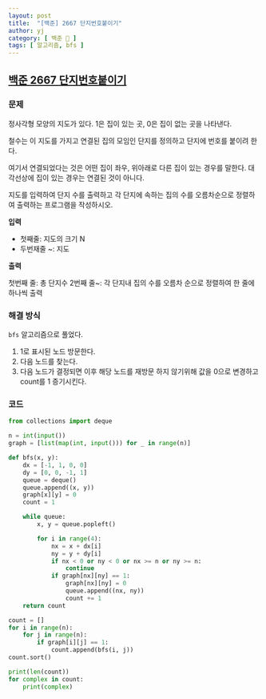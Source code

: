 ```yaml
---
layout: post
title:  "[백준] 2667 단지번호붙이기"
author: yj
category: [ 백준 📝 ]
tags: [ 알고리즘, bfs ]
---
```


## [백준 2667 단지번호붙이기](https://www.acmicpc.net/problem/2667)

### 문제

정사각형 모양의 지도가 있다.
1은 집이 있는 곳, 0은 집이 없는 곳을 나타낸다.

철수는 이 지도를 가지고 연결된 집의 모임인 단지를 정의하고 단지에 번호를 붙이려 한다.

여기서 연결되었다는 것은 어떤 집이 좌우, 위아래로 다른 집이 있는 경우를 말한다. 대각선상에 집이 있는 경우는 연결된 것이 아니다.

지도를 입력하여 단지 수를 출력하고 각 단지에 속하는 집의 수를 오름차순으로 정렬하여 출력하는 프로그램을 작성하시오.


**입력**
- 첫째줄: 지도의 크기 N
- 두번재줄 ~: 지도

**출력**

첫번째 줄: 총 단지수
2번째 줄~: 각 단지내 집의 수를 오름차 순으로 정렬하여 한 줄에 하나씩 출력

### 해결 방식

`bfs` 알고리즘으로 풀었다.
1. 1로 표시된 노드 방문한다.
2. 다음 노드를 찾는다.
3. 다음 노드가 결정되면 이후 해당 노드를 재방문 하지 않기위해 값을 0으로 변경하고 count를 1 증기시킨다.

### 코드

```python
from collections import deque

n = int(input())
graph = [list(map(int, input())) for _ in range(n)]

def bfs(x, y):
    dx = [-1, 1, 0, 0]
    dy = [0, 0, -1, 1]
    queue = deque()
    queue.append((x, y))
    graph[x][y] = 0
    count = 1

    while queue:
        x, y = queue.popleft()

        for i in range(4):
            nx = x + dx[i]
            ny = y + dy[i]
            if nx < 0 or ny < 0 or nx >= n or ny >= n:
                continue
            if graph[nx][ny] == 1:
                graph[nx][ny] = 0
                queue.append((nx, ny))
                count += 1
    return count

count = []
for i in range(n):
    for j in range(n):
        if graph[i][j] == 1:
            count.append(bfs(i, j))
count.sort()

print(len(count))
for complex in count:
    print(complex)
```